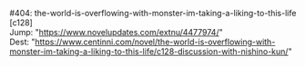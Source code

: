 #404: the-world-is-overflowing-with-monster-im-taking-a-liking-to-this-life [c128] <br/>
Jump: "https://www.novelupdates.com/extnu/4477974/" <br/>
Dest: "https://www.centinni.com/novel/the-world-is-overflowing-with-monster-im-taking-a-liking-to-this-life/c128-discussion-with-nishino-kun/"
